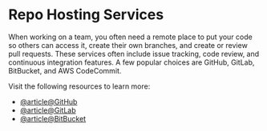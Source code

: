 # Repo Hosting Services

When working on a team, you often need a remote place to put your code so others can access it, create their own branches, and create or review pull requests. These services often include issue tracking, code review, and continuous integration features. A few popular choices are GitHub, GitLab, BitBucket, and AWS CodeCommit.

Visit the following resources to learn more:

- [@article@GitHub](https://github.com/features/)
- [@article@GitLab](https://about.gitlab.com/)
- [@article@BitBucket](https://bitbucket.org/product/guides/getting-started/overview)